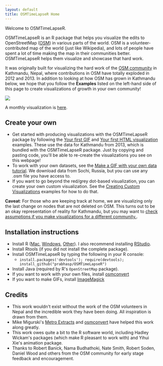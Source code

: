 ```yaml
---
layout: default
title: OSMTimeLapseR Home
---
```

Welcome to OSMTimeLapseR. 

OSMTimeLapseR is an R package that helps you visualize the edits to OpenStreetMap ([OSM](http://osm.org)) in various parts of the world. OSM is a volunteer-contributed map of the world (just like Wikipedia), and lots of people have spent a lot of time making the map in their communities better. OSMTimeLapseR helps them visualize and showcase that hard work.

It was originally built for visualizing the hard work of the [OSM community](http://osmnepal.org/) in Kathmandu, Nepal, where contributions in OSM have totally exploded in 2012 and 2013. In addition to looking at how OSM has grown in Kathmandu below, we hope that you follow the **Examples** listed on the left-hand side of this page to create visualizations of growth in your own community!

![]({{site.baseurl}}/demo/kathmandu_yearly.gif)

A monthly visualization is [here]({{site.baseurl}}/demo/kathmandu_monthly.html).


Create your own
---

 * Get started with producing visualizations with the OSMTimeLapseR package by following the [Your first GIF]({{site.baseurl}}/examples/gif-example.html) and [Your first HTML visualization]({{site.baseurl}}/examples/html-example.html) examples. These use the data for Kathmandu from 2013, which is bundled with the OSMTimeLapseR package. Just by copying and pasting code, you'll be able to re-create the visualizations you see on this webpage!
 * To work with your own datasets, see the [Make a GIF with your own data tutorial]({{site.baseurl}}/examples/use-your-own-data.html). We download data from Sochi, Russia, but you can use any .osm file you have access to.
 * If you want to go beyond the red/grey dot-based visualization, you can create your own custom visualization. See the [Creating Custom Visualizations]({{site.baseurl}}/examples/custom.html) examples for how to do that.

**Caveat**: For those who are keeping track at home, we are visualizing only the last change on nodes that are not deleted on OSM. This turns out to be an okay representation of reality for Kathmandu, but you may want to [check assumptions if you make visualizations for a different community.]({{site.baseurl}}/examples/check-assumptions.html).

Installation instructions
---
 * Install R ([Mac](http://cran.r-project.org/bin/macosx/), [Windows](http://cran.r-project.org/bin/windows/base/), [Other](http://cran.r-project.org/bin/)). I also recommend installing [RStudio](https://www.rstudio.com/ide/download/).
 * Install Rtools (if you did not install the complete package).
 * Install OSMTimeLapseR by typing the following in your R console:
   * ```install.packages('devtools'); require(devtools); install_github("prabhasp/OSMTimeLapseR")``` 
 * Install Java (required by R's `OpenStreetMap` package).
 * If you want to work with your own files, install [osmconvert](http://wiki.openstreetmap.org/wiki/Osmconvert)
 * If you want to make GIFs, install [ImageMagick](http://www.imagemagick.org/)

Credits
---
 * This work wouldn't exist without the work of the OSM volunteers in Nepal and the incredible work they have been doing. All inspiration is drawn from them.
 * Mike Migurski's [Metro Extracts](http://metro.teczno.com/) and [osmconvert](http://wiki.openstreetmap.org/wiki/Osmconvert) have helped this work along greatly.
 * This work owes quite a bit to the R software world, including Hadley Wickam's packages (which make R pleasant to work with) and Yihui Xie's animation package.
 * Thanks to Robert Banick, Nama Budhathoki, Nate Smith, Robert Soden, Daniel Wood and others from the OSM community for early stage feedback and encouragement.

